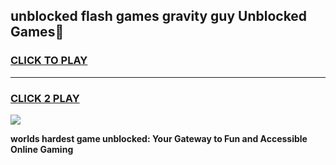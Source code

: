 
## unblocked flash games gravity guy Unblocked Games👋
<h3>
<a href="https://premium.freeplayer.one?title=unblocked_flash_games_gravity_guy&ref=16F">CLICK TO PLAY</a></h3>
<hr>

<h3>
<a href="https://premium.freeplayer.one?title=unblocked_flash_games_gravity_guy&ref=16F">CLICK 2 PLAY</a>
  
</h3>

<a href="https://premium.freeplayer.one?title=unblocked_flash_games_gravity_guy&ref=16F/"><img src="https://clearcache.store/games.png"></a>


**worlds hardest game unblocked: Your Gateway to Fun and Accessible Online Gaming**
